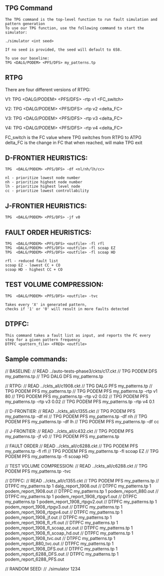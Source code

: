 ## TPG Command
    The TPG command is the top-level function to run fault simulation and pattern generation
    To use our TPG function, use the following command to start the simulator:
    
    ./simulator <int seed>
    
    If no seed is provided, the seed will default to 658.
    
    To use our baseline:
    TPG <DALG/PODEM> <PFS/DFS> my_patterns.tp


## RTPG
There are four different versions of RTPG:

V1:
    TPG  <DALG/PODEM> <PFS/DFS> <outfile> -rtp v1 <FC_switch>

V2:
    TPG  <DALG/PODEM> <PFS/DFS> <outfile> -rtp v2 <delta_FC>

V3:
    TPG  <DALG/PODEM> <PFS/DFS> <outfile> -rtp v3 <delta_FC>

V4:
    TPG  <DALG/PODEM> <PFS/DFS> <outfile> -rtp v4 <delta_FC>

FC_switch is the FC value where TPG switches from RTPG to ATPG
delta_FC is the change in FC that when reached, will make TPG exit


## D-FRONTIER HEURISTICS:

    TPG  <DALG/PODEM> <PFS/DFS> -df <nl/nh/lh/cc> 

    nl - prioritize lowest node number
    nh - prioritize highest node number
    lh - prioritize highest level node
    cc - prioritize lowest controllability


## J-FRONTIER HEURISTICS:

    TPG  <DALG/PODEM> <PFS/DFS> -jf v0


## FAULT ORDER HEURISTICS:

    TPG  <DALG/PODEM> <PFS/DFS> <outfile> -fl rfl
    TPG  <DALG/PODEM> <PFS/DFS> <outfile> -fl scoap EZ
    TPG  <DALG/PODEM> <PFS/DFS> <outfile> -fl scoap HD

    rfl - reduced fault list
    scoap EZ - lowest CC + CO
    scoap HD - highest CC + CO


## TEST VOLUME COMPRESSION:

    TPG  <DALG/PODEM> <PFS/DFS> <outfile> -tvc

    Takes every 'X' in generated pattern, 
    checks if '1' or '0' will result in more faults detected


## DTPFC:
    This command takes a fault list as input, and reports the FC every step for a given pattern frequency
    DTPFC <pattern_file> <FREQ> <outfile>


## Sample commands:

// BASELINE:
// READ ../auto-tests-phase3/ckts/c17.ckt
// TPG PODEM DFS my_patterns.tp
// TPG DALG DFS my_patterns.tp

// RTPG:
// READ ../ckts_all/c1908.ckt
// TPG DALG PFS my_patterns.tp
// TPG PODEM PFS my_patterns.tp
// TPG PODEM PFS my_patterns.tp -rtp v1 80
// TPG PODEM PFS my_patterns.tp -rtp v2 0.02
// TPG PODEM PFS my_patterns.tp -rtp v3 0.02
// TPG PODEM PFS my_patterns.tp -rtp v4 0.1

// D-FRONTIER:
// READ ../ckts_all/c1355.ckt
// TPG PODEM PFS my_patterns.tp -df nl
// TPG PODEM PFS my_patterns.tp -df nh
// TPG PODEM PFS my_patterns.tp -df lh
// TPG PODEM PFS my_patterns.tp -df cc

// J-FRONTIER:
// READ ../ckts_all/c432.ckt
// TPG PODEM PFS my_patterns.tp -jf v0
// TPG PODEM PFS my_patterns.tp

// FAULT ORDER
// READ ../ckts_all/c6288.ckt
// TPG PODEM PFS my_patterns.tp -fl rfl
// TPG PODEM PFS my_patterns.tp -fl scoap EZ
// TPG PODEM PFS my_patterns.tp -fl scoap HD

// TEST VOLUME COMPRESSION:
// READ ../ckts_all/c6288.ckt
// TPG PODEM PFS my_patterns.tp -tvc

// DTPFC:
// READ ../ckts_all/c1355.ckt
// TPG PODEM PFS my_patterns.tp
// DTPFC my_patterns.tp 1 dalg_report_1908.out
// DTPFC my_patterns.tp 1 podem_report_1908.out
// DTPFC my_patterns.tp 1 podem_report_880.out
// DTPFC my_patterns.tp 1 podem_report_1908_rtpgv1.out
// DTPFC my_patterns.tp 1 podem_report_1908_rtpgv2.out
// DTPFC my_patterns.tp 1 podem_report_1908_rtpgv3.out
// DTPFC my_patterns.tp 1 podem_report_1908_rtpgv4.out
// DTPFC my_patterns.tp 1 podem_report_1908_jf.out
// DTPFC my_patterns.tp 1 podem_report_1908_fl_rfl.out
// DTPFC my_patterns.tp 1 podem_report_1908_fl_scoap_ez.out
// DTPFC my_patterns.tp 1 podem_report_1908_fl_scoap_hd.out
// DTPFC my_patterns.tp 1 podem_report_1908_tvc.out
// DTPFC my_patterns.tp 1 podem_report_880_tvc.out
// DTPFC my_patterns.tp 1 podem_report_1908_DFS.out
// DTPFC my_patterns.tp 1 podem_report_6288_DFS.out
// DTPFC my_patterns.tp 1 podem_report_6288_PFS.out

// RANDOM SEED:
// ./simulator 1234
